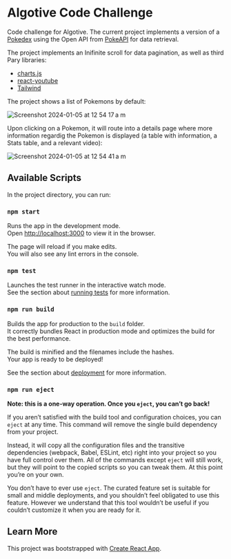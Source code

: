 # Algotive Code Challenge

Code challenge for Algotive. The current project implements a version of a [Pokedex](https://en.wikipedia.org/wiki/Gameplay_of_Pok%C3%A9mon#Pok%C3%A9dex) using the Open API from [PokeAPI](https://pokeapi.co/) for data retrieval.

The project implements an Inifinite scroll for data pagination, as well as third Pary libraries:
   - [charts.js](https://www.chartjs.org/)
   - [react-youtube](https://github.com/tjallingt/react-youtube)
   - [Tailwind](https://tailwindcss.com/)

The project shows a list of Pokemons by default:


![Screenshot 2024-01-05 at 12 54 17 a m](https://github.com/seatbelts/algotive-challenge/assets/9453053/b086851e-bac9-4b3a-8d95-7620ea7ec271)

Upon clicking on a Pokemon, it will route into a details page where more information regardig the Pokemon is displayed (a table with information, a Stats table, and a relevant video):


![Screenshot 2024-01-05 at 12 54 41 a m](https://github.com/seatbelts/algotive-challenge/assets/9453053/6d00d5ec-a951-4796-9049-cedb37fa3527)



## Available Scripts

In the project directory, you can run:

### `npm start`

Runs the app in the development mode.\
Open [http://localhost:3000](http://localhost:3000) to view it in the browser.

The page will reload if you make edits.\
You will also see any lint errors in the console.

### `npm test`

Launches the test runner in the interactive watch mode.\
See the section about [running tests](https://facebook.github.io/create-react-app/docs/running-tests) for more information.

### `npm run build`

Builds the app for production to the `build` folder.\
It correctly bundles React in production mode and optimizes the build for the best performance.

The build is minified and the filenames include the hashes.\
Your app is ready to be deployed!

See the section about [deployment](https://facebook.github.io/create-react-app/docs/deployment) for more information.

### `npm run eject`

**Note: this is a one-way operation. Once you `eject`, you can’t go back!**

If you aren’t satisfied with the build tool and configuration choices, you can `eject` at any time. This command will remove the single build dependency from your project.

Instead, it will copy all the configuration files and the transitive dependencies (webpack, Babel, ESLint, etc) right into your project so you have full control over them. All of the commands except `eject` will still work, but they will point to the copied scripts so you can tweak them. At this point you’re on your own.

You don’t have to ever use `eject`. The curated feature set is suitable for small and middle deployments, and you shouldn’t feel obligated to use this feature. However we understand that this tool wouldn’t be useful if you couldn’t customize it when you are ready for it.

## Learn More

This project was bootstrapped with [Create React App](https://github.com/facebook/create-react-app).
